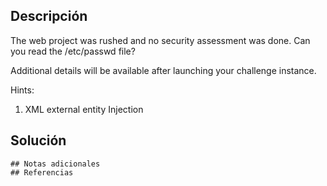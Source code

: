 ## Descripción
The web project was rushed and no security assessment was done. Can you read the /etc/passwd file?

Additional details will be available after launching your challenge instance.

Hints:
1. XML external entity Injection

## Solución 


~~~
## Notas adicionales 
## Referencias